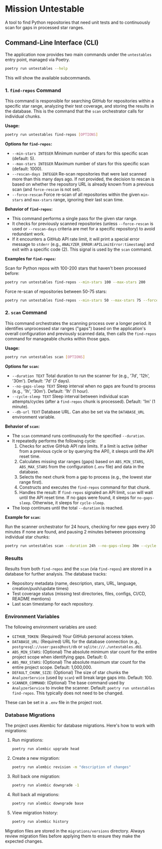 # Mission Untestable

A tool to find Python repositories that need unit tests and to continuously scan for gaps in processed star ranges.

## Command-Line Interface (CLI)

The application now provides two main commands under the `untestables` entry point, managed via Poetry.

```sh
poetry run untestables --help
```

This will show the available subcommands.

### 1. `find-repos` Command

This command is responsible for searching GitHub for repositories within a specific star range, analyzing their test coverage, and storing the results in the database. This is the command that the `scan` orchestrator calls for individual chunks.

**Usage:**

```sh
poetry run untestables find-repos [OPTIONS]
```

**Options for `find-repos`:**

- `--min-stars INTEGER` Minimum number of stars for this specific scan (default: 5).
- `--max-stars INTEGER` Maximum number of stars for this specific scan (default: 1000).
- `--rescan-days INTEGER` Re-scan repositories that were last scanned more than this many days ago. If not provided, the decision to rescan is based on whether the repository URL is already known from a previous scan (and `force-rescan` is not set).
- `--force-rescan` Force re-scan of all repositories within the given `min-stars` and `max-stars` range, ignoring their last scan time.

**Behavior of `find-repos`:**

- This command performs a single pass for the given star range.
- It checks for previously scanned repositories (unless `--force-rescan` is used or `--rescan-days` criteria are met for a specific repository) to avoid redundant work.
- If it encounters a GitHub API rate limit, it will print a special error message to `stderr` (e.g., `ANALYZER_ERROR:APILimitError:timestamp`) and exit with a specific code (2). This signal is used by the `scan` command.

**Examples for `find-repos`:**

Scan for Python repos with 100-200 stars that haven't been processed before:

```sh
poetry run untestables find-repos --min-stars 100 --max-stars 200
```

Force re-scan of repositories between 50-75 stars:

```sh
poetry run untestables find-repos --min-stars 50 --max-stars 75 --force-rescan
```

### 2. `scan` Command

This command orchestrates the scanning process over a longer period. It identifies unprocessed star ranges ("gaps") based on the application's overall configuration and previously scanned data, then calls the `find-repos` command for manageable chunks within those gaps.

**Usage:**

```sh
poetry run untestables scan [OPTIONS]
```

**Options for `scan`:**

- `--duration TEXT` Total duration to run the scanner for (e.g., '7d', '12h', '30m'). Default: '7d' (7 days).
- `--no-gaps-sleep TEXT` Sleep interval when no gaps are found to process (e.g., '1h', '30m'). Default: '1h' (1 hour).
- `--cycle-sleep TEXT` Sleep interval between individual scan attempts/cycles (after a `find-repos` chunk is processed). Default: '1m' (1 minute).
- `--db-url TEXT` Database URL. Can also be set via the `DATABASE_URL` environment variable.

**Behavior of `scan`:**

- The `scan` command runs continuously for the specified `--duration`.
- It repeatedly performs the following cycle:
  1. Checks for active GitHub API rate limits. If a limit is active (either from a previous cycle or by querying the API), it sleeps until the API reset time.
  2. Calculates missing star ranges (gaps) based on `ABS_MIN_STARS`, `ABS_MAX_STARS` from the configuration (`.env` file) and data in the database.
  3. Selects the next chunk from a gap to process (e.g., the lowest star range first).
  4. Constructs and executes the `find-repos` command for that chunk.
  5. Handles the result: If `find-repos` signaled an API limit, `scan` will wait until the API reset time. If no gaps were found, it sleeps for `no-gaps-sleep`. Otherwise, it sleeps for `cycle-sleep`.
- The loop continues until the total `--duration` is reached.

**Example for `scan`:**

Run the scanner orchestrator for 24 hours, checking for new gaps every 30 minutes if none are found, and pausing 2 minutes between processing individual star chunks:

```sh
poetry run untestables scan --duration 24h --no-gaps-sleep 30m --cycle-sleep 2m
```

### Results

Results from both `find-repos` and the `scan` (via `find-repos`) are stored in a database for further analysis. The database tracks:

- Repository metadata (name, description, stars, URL, language, creation/push/update times)
- Test coverage status (missing test directories, files, configs, CI/CD, README mentions)
- Last scan timestamp for each repository.

### Environment Variables

The following environment variables are used:

- `GITHUB_TOKEN`: (Required) Your GitHub personal access token.
- `DATABASE_URL`: (Required) URL for the database connection (e.g., `postgresql://user:pass@host/db` or `sqlite:///./untestables.db`).
- `ABS_MIN_STARS`: (Optional) The absolute minimum star count for the entire project scope when identifying gaps. Default: 0.
- `ABS_MAX_STARS`: (Optional) The absolute maximum star count for the entire project scope. Default: 1,000,000.
- `DEFAULT_CHUNK_SIZE`: (Optional) The size of star chunks the `AnalyzerService` (used by `scan`) will break large gaps into. Default: 100.
- `SCANNER_COMMAND`: (Optional) The base command used by `AnalyzerService` to invoke the scanner. Default: `poetry run untestables find-repos`. This typically does not need to be changed.

These can be set in a `.env` file in the project root.

### Database Migrations

The project uses Alembic for database migrations. Here's how to work with migrations:

1. Run migrations:

   ```sh
   poetry run alembic upgrade head
   ```

2. Create a new migration:

   ```sh
   poetry run alembic revision -m "description of changes"
   ```

3. Roll back one migration:

   ```sh
   poetry run alembic downgrade -1
   ```

4. Roll back all migrations:

   ```sh
   poetry run alembic downgrade base
   ```

5. View migration history:
   ```sh
   poetry run alembic history
   ```

Migration files are stored in the `migrations/versions` directory. Always review migration files before applying them to ensure they make the expected changes.
